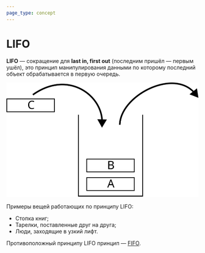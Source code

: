 ```yaml
---
page_type: concept
---
```


# LIFO

**LIFO** — сокращение для **last in, first out** (последним пришёл — первым ушёл), это принцип манипулирования данными по которому последний объект обрабатывается в первую очередь.

![](images\lifo.svg)

Примеры вещей работающих по принципу LIFO:

* Стопка книг;
* Тарелки, поставленные друг на друга;
* Люди, заходящие в узкий лифт.

Противоположный принципу LIFO принцип — [FIFO]([[20221022214248]]).

